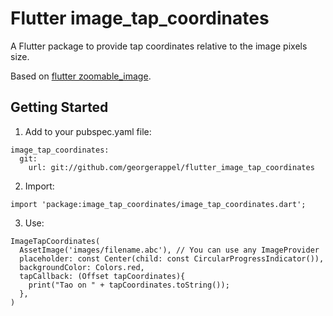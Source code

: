 # Flutter image_tap_coordinates

A Flutter package to provide tap coordinates relative to the image pixels size.

Based on [flutter zoomable_image](https://github.com/perlatus/flutter_zoomable_image).

## Getting Started

1. Add to your pubspec.yaml file:

```
image_tap_coordinates:
  git:
    url: git://github.com/georgerappel/flutter_image_tap_coordinates

```

2. Import:

```
import 'package:image_tap_coordinates/image_tap_coordinates.dart';
```

3. Use:

```
ImageTapCoordinates(
  AssetImage('images/filename.abc'), // You can use any ImageProvider
  placeholder: const Center(child: const CircularProgressIndicator()),
  backgroundColor: Colors.red,
  tapCallback: (Offset tapCoordinates){
    print("Tao on " + tapCoordinates.toString());
  },
)
```

